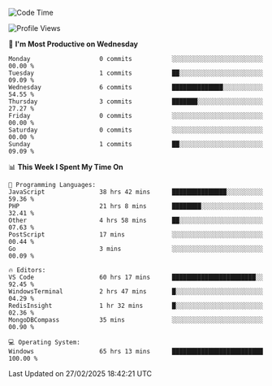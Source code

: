 <!--START_SECTION:waka-->
![Code Time](http://img.shields.io/badge/Code%20Time-4%2C216%20hrs%209%20mins-blue)

![Profile Views](http://img.shields.io/badge/Profile%20Views-0-blue)

📅 **I'm Most Productive on Wednesday** 

```text
Monday                   0 commits           ░░░░░░░░░░░░░░░░░░░░░░░░░   00.00 % 
Tuesday                  1 commits           ██░░░░░░░░░░░░░░░░░░░░░░░   09.09 % 
Wednesday                6 commits           ██████████████░░░░░░░░░░░   54.55 % 
Thursday                 3 commits           ███████░░░░░░░░░░░░░░░░░░   27.27 % 
Friday                   0 commits           ░░░░░░░░░░░░░░░░░░░░░░░░░   00.00 % 
Saturday                 0 commits           ░░░░░░░░░░░░░░░░░░░░░░░░░   00.00 % 
Sunday                   1 commits           ██░░░░░░░░░░░░░░░░░░░░░░░   09.09 % 
```


📊 **This Week I Spent My Time On** 

```text
💬 Programming Languages: 
JavaScript               38 hrs 42 mins      ███████████████░░░░░░░░░░   59.36 % 
PHP                      21 hrs 8 mins       ████████░░░░░░░░░░░░░░░░░   32.41 % 
Other                    4 hrs 58 mins       ██░░░░░░░░░░░░░░░░░░░░░░░   07.63 % 
PostScript               17 mins             ░░░░░░░░░░░░░░░░░░░░░░░░░   00.44 % 
Go                       3 mins              ░░░░░░░░░░░░░░░░░░░░░░░░░   00.09 % 

🔥 Editors: 
VS Code                  60 hrs 17 mins      ███████████████████████░░   92.45 % 
WindowsTerminal          2 hrs 47 mins       █░░░░░░░░░░░░░░░░░░░░░░░░   04.29 % 
RedisInsight             1 hr 32 mins        █░░░░░░░░░░░░░░░░░░░░░░░░   02.36 % 
MongoDBCompass           35 mins             ░░░░░░░░░░░░░░░░░░░░░░░░░   00.90 % 

💻 Operating System: 
Windows                  65 hrs 13 mins      █████████████████████████   100.00 % 
```


 Last Updated on 27/02/2025 18:42:21 UTC
<!--END_SECTION:waka-->
